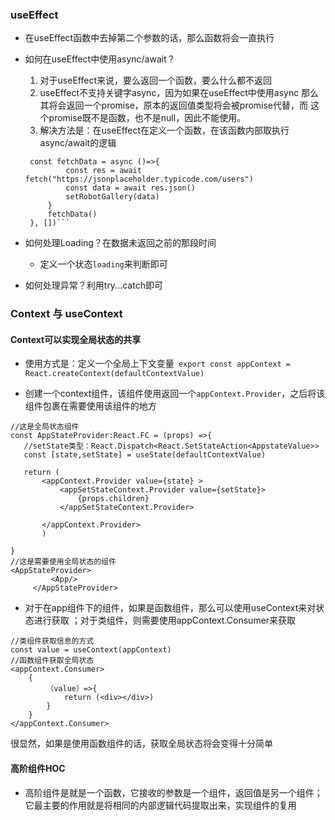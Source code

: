 ### useEffect
- 在useEffect函数中去掉第二个参数的话，那么函数将会一直执行
- 如何在useEffect中使用async/await？
    1. 对于useEffect来说，要么返回一个函数，要么什么都不返回
    2. useEffect不支持关键字async，因为如果在useEffect中使用async
    那么其将会返回一个promise，原本的返回值类型将会被promise代替，而
    这个promise既不是函数，也不是null，因此不能使用。
    3. 解决方法是：在useEffect在定义一个函数，在该函数内部取执行
    async/await的逻辑
    ```useEffect(() => {
     const fetchData = async ()=>{
             const res = await fetch("https://jsonplaceholder.typicode.com/users")
             const data = await res.json()
             setRobotGallery(data)
         }
         fetchData()
     }, [])```
- 如何处理Loading？在数据未返回之前的那段时间
    - 定义一个状态`loading`来判断即可
    
- 如何处理异常？利用try...catch即可

### Context 与 useContext
#### Context可以实现全局状态的共享
- 使用方式是：定义一个全局上下文变量`
                     export const appContext = React.createContext(defaultContextValue)`
 
 - 创建一个context组件，该组件使用返回一个`appContext.Provider`，之后将该组件包裹在需要使用该组件的地方
 ```
//这是全局状态组件
const AppStateProvider:React.FC = (props) =>{
    //setState类型：React.Dispatch<React.SetStateAction<AppstateValue>>
    const [state,setState] = useState(defaultContextValue)

    return (
        <appContext.Provider value={state} >
            <appSetStateContext.Provider value={setState}>
                {props.children}
            </appSetStateContext.Provider>

        </appContext.Provider>
        )

} 
//这是需要使用全局状态的组件
<AppStateProvider>
          <App/>
      </AppStateProvider>
 ```
- 对于在app组件下的组件，如果是函数组件，那么可以使用useContext来对状态进行获取
；对于类组件，则需要使用appContext.Consumer来获取
```
//类组件获取信息的方式
const value = useContext(appContext)
//函数组件获取全局状态
<appContext.Consumer>
    {
        （value）=>{
            return (<div></div>) 
        }   
    }
</appContext.Consumer>
```  
很显然，如果是使用函数组件的话，获取全局状态将会变得十分简单

#### 高阶组件HOC
- 高阶组件是就是一个函数，它接收的参数是一个组件，返回值是另一个组件；
它最主要的作用就是将相同的内部逻辑代码提取出来，实现组件的复用
